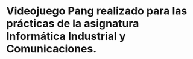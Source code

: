 # Videojuego Pang realizado para las prácticas de la asignatura Informática Industrial y Comunicaciones.